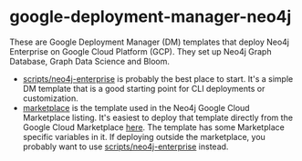 # google-deployment-manager-neo4j
These are Google Deployment Manager (DM) templates that deploy Neo4j Enterprise on Google Cloud Platform (GCP).  They set up Neo4j Graph Database, Graph Data Science and Bloom.  

* [scripts/neo4j-enterprise](scripts/neo4j-enterprise) is probably the best place to start.  It's a simple DM template that is a good starting point for CLI deployments or customization.
* [marketplace](marketplace) is the template used in the Neo4j Google Cloud Marketplace listing.  It's easiest to deploy that template directly from the Google Cloud Marketplace [here](https://console.cloud.google.com/marketplace/product/neo4j/neo4j-enterprise-edition).  The template has some Marketplace specific variables in it.  If deploying outside the marketplace, you probably want to use [scripts/neo4j-enterprise](scripts/neo4j-enterprise) instead.
